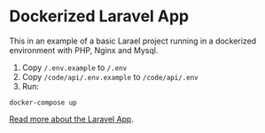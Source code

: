 # Dockerized Laravel App

This in an example of a basic Larael project running in a dockerized environment with PHP, Nginx and Mysql.

1) Copy `/.env.example` to `/.env`
2) Copy `/code/api/.env.example` to `/code/api/.env`
3) Run:
```
docker-compose up
```

[Read more about the Laravel App](code/api/README.md).
